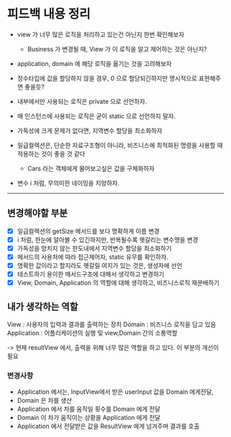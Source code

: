 # 피드백 내용 정리

- view 가 너무 많은 로직을 처리하고 있는건 아닌지 한번 확인해보자
    - Business 가 변경될 때, View 가 이 로직을 알고 제어하는 것은 아닌지?
- application, domain 에 해당 로직을 옮기는 것을 고려해보자
- 정수타입에 값을 할당하지 않을 경우, 0 으로 할당되긴하지만 명시적으로 표현해주면 좋을듯?
- 내부에서만 사용되는 로직은 private 으로 선언하자.
- 매 인스턴스에 사용되는 로직은 굳이 static 으로 선언하지 말자.
- 가독성에 크게 문제가 없다면, 지역변수 할당을 최소화하자

- 일급컬렉션은, 단순한 자료구조형이 아니라, 비즈니스에 최적화된 명령을 사용할 때 적용하는 것이 좋을 것 같다
    - Cars 라는 객체에게 물어보고싶은 값을 구체화하자
- 변수 i 처럼, 무의미한 네이밍을 지양하자.

---

## 변경해야할 부분

- [x] 일급컬렉션의 getSize 메서드를 보다 명확하게 이름 변경
- [x] i 처럼, 한눈에 알아볼 수 있긴하지만, 반복될수록 헷갈리는 변수명을 변경
- [x] 가독성을 망치지 않는 한도내에서 지역변수 할당을 최소화하기
- [x] 메서드의 사용처에 따라 접근제어자, static 유무를 확인하자.
- [x] 명확한 값이라고 할지라도 헷갈릴 여지가 있는 것은, 생성자에 선언
- [x] 테스트하기 용이한 메서드구조에 대해서 생각하고 변경하기
- [x] View, Domain, Application 의 역할에 대해 생각하고, 비즈니스로직 재분배하기

## 내가 생각하는 역할

View : 사용자의 입력과 결과를 출력하는 장치
Domain : 비즈니스 로직을 담고 있음
Application : 어플리케이션의 실행 및 view,Domain 간의 소통역할

-> 현재 resultView 에서, 출력을 위해 너무 많은 역할을 하고 있다.
이 부분의 개선이 필요

### 변경사항

- Application 에서는, InputView에서 받은 userInput 값을 Domain 에게전달,
- Domain 은 차를 생산
- Application 에서 차를 움직일 횟수를 Domain 에게 전달
- Domain 이 차가 움직이는 상황을 Application 에게 전달
- Application 에서 전달받은 값을 ResultView 에게 넘겨주며 결과를 호출
